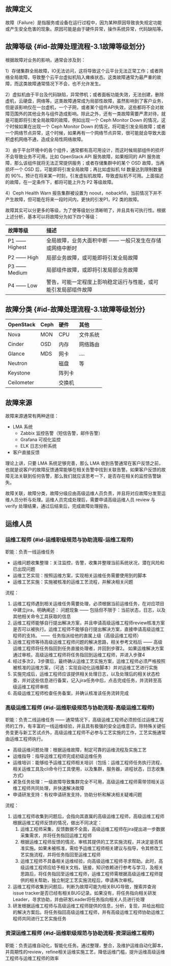 ## 故障定义

故障（Failure）是指服务或设备在运行过程中，因为某种原因导致丧失规定功能或产生安全危害的现象。原因可能是由于硬件异常，操作系统异常，代码缺陷等。

## 故障等级 {#id-故障处理流程-3.1故障等级划分}

根据故障对业务的影响，通常会涉及到：

1）存储集群全局故障，IO无法访问，这将导致这个云平台无法正常工作；或者网络全局故障，导致整个云平台虚拟机陷入瘫痪状态。这类故障通常为最严重的故障，而这类故障通常情况下不会，也不允许发生。

2）虚拟机由于平台及代码缺陷，异常停机；或者面板功能失效，无法创建，删除虚机，云硬盘，网络等。这类故障通常成为局部性故障，虽然影响到了客户业务，但是该影响仅在一台虚机，一个子网，或者某个组件API失效，这些都将不会对故障范围外的其他业务与组件造成影响。除此之外，还有一类故障需要严肃对待，就是可能即将引发全局故障的故障，例如出现一个 Ceph Monitor Down 的情况，这个时候如果在出现一个 Ceph Monitor Down 的情况，将可能引发全局故障；或者一个网络节点异常，这个时候，如果再有一个网络节点异常，很可能就会导致大面积虚机网络不通，造成全局性网络故障。

3）由于平台环境中的各个组件，通常都有高可用设计，而这时候局部组件的损坏不会导致业务不可用。比如 OpenStack API 服务故障，如果相同的 API 服务故障，那么该组件就将无法正常提供服务；或者存储集群中的某个 OSD 故障，当再损坏一个 OSD 后，可能即将引发全局故障；再比如虚拟机 fd 数量达到限制数量的 90%，预计在将来某一时刻，引发虚拟机故障，导致虚拟机不可用。上面描述的故障，在一定条件下，都将可能上升为 P2 等级故障。

4）Ceph Health Warn 报告集群被设置为 noout，nobackfill，当前情况下并不产生故障，但可能在将来一段时间内，更快的引发P1，P2 类的故障。

故障其实可以分更多的等级，为了使等级划分清晰明了，并且具有可执行性。根据上述分析，基本可以将故障分为如下四个等级：

| 故障等级 | 描述 |
| :--- | :--- |
| P1 —— Highest | 全局故障，业务大面积中断 —— 一般只发生在存储或网络中断时 |
| P2 —— High | 局部业务故障，或可能即将引发全局故障 |
| P3 —— Medium | 局部组件故障，或即将引发局部业务故障 |
| P4 —— Low | 警告，可能一定程度上影响稳定运行与性能，或可能引发局部组件故障 |

## 故障分类 {#id-故障处理流程-3.1故障等级划分}

| OpenStack | Ceph | 硬件 | 其他 |
| :--- | :--- | :--- | :--- |
| Nova | MON | CPU | 文件系统 |
| Cinder | OSD | 内存 | 网络路由 |
| Glance | MDS | 网卡 | .... |
| Neutron |  | 磁盘 | 等 |
| Keystone |  | 阵列卡 |  |
| Ceilometer |  | 交换机 |  |

## 故障来源

故障来源通常有两种途径：

* LMA 系统
  * Zabbix  监控告警（短信告警，邮件告警）
  * Grafana 可视化监控
  * ELK 日志分析系统
* 客户直接反馈

理论上讲，只要 LMA 系统足够完善，那么 LMA 收到告警通常在客户反馈之前，也就是说客户的故障反馈通常能够在相关告警中找到关联告警。如果客户反馈的故障无法关联到任何告警，那么我们就应该思考一下，是否存在相关的监控告警缺失。

故障关联，故障分类，故障分级应由高级运维人员负责，并且将对应故障分发至运维人员分析与处理。运维人员完成处理后，需要申请高级运维人员 review 与 verify 处理结果，通过后结束后，完成故障处理报告。

## 运维人员

### 运维工程师 {#id-运维职级规范与协助流程-运维工程师}

职能：负责一线运维任务

* 运维问题收集整理：关注监控，告警，收集并整理当前系统状况，潜在风险和已出现问题
* 运维工艺实现：按照运维方案，实现相关运维任务需要使用到的脚本
* 运维工艺实施：实施被核准的运维工艺流程，并解决相关问题

流程：

1. 运维工程师遇到相关运维任务需要处理，必须根据当前运维任务，在对应项目中建立jira，明确阐述： 问题现象 —— 包括但不限于：当前状态，日志，以及其他相关命令工具获取的信息
2. 运维工程师能够自行提出解决方案，并且申请高级运维工程师review核准方案是否可以被执行。运维工程师不能够自行提出解决方案，直接申请高级运维工程师的支持。 ——  任务指派给他的直属上级（高级运维工程师）
3. 运维工程师等待高级运维工程师问题的解决思路，相关参考文档后 —— 高级运维工程师将任务指回到任务直接处理者，并回到步骤2。 如果运维解决方案通过审核，高级运维工程师将任务指回到运维工程师，并进入步骤4
4. 经过多次2，3步骤后，最终确认运维工艺实施方案，运维工程师必须严格按照被核准的运维方案，（可选：实现自动化运维脚本）并对运维工艺进行实施
5. 实施完成后，运维工程师应该提供相关处理日志，以及处理后的相关状态检查，并对这些信息进行备案，记入jira任务中后，点击完成任务，并流转至高级运维工程师审核
6. 高级运维工程师检查任务备案，并确认核准该任务流转完成

### 高级运维工程师 {#id-运维职级规范与协助流程-高级运维工程师}

职能：负责二线运维任务 —— 通常情况下，高级运维工程师必须担任过运维工程师的工作，有丰富的一线运维经验，并且具有极强的安全运维意识。除特殊关键任务变更与新工艺试点外，高级运维工程师不必参与工艺实施的工作，工艺实施通常由运维工程师执行。

* 高级运维问题处理：根据运维故障，制定可靠的运维流程及实施工艺
* 运维指导：指导运维工程师完成初级运维任务
* 运维培训：能够给予运维工程师相关培训（包括：运维工程师任务执行流程，相关运维工具及cli命令行工具使用，以及集群，服务器，进程状态，日志收集方式）
* 紧急任务处理：一级故障导致集群完全不可用，高级运维工程师需带领相关运维工程师共同处理，并快速解决故障
* 申请研发支持：有权申请研发支持，协助分析和解决相关疑难问题

流程：

1. 运维工程师收集到问题后，会指向其直属的高级运维工程师，高级运维工程师根据运维工程师反馈的情况，做出不同决定：
   1. 运维工程师采集，反馈数据不全面，高级运维工程师在jira提出进一步数据采集需求，并将任务指回运维工程师
   2. 根据运维工程师反馈的情况，审核其提供的工艺实施流程，并决定是否核准实施。如果未被核准，需给予运维工程师相关建议与指导，令其修改工艺实施流程，并将任务指回至运维工程师
   3. 运维工程师不具备相关运维经验，向高级运维工程师寻求帮助。此时，高级运维工程师应给予相关文档，链接，知识依赖进行参考与学习，及相关思路后，将任务指回至运维工程师，运维工程师需根据高级运维工程师提供的相关帮助，独立制定工艺实施流程后，申请再次审核。
2. 运维工程师收集到问题后，判断为故障可能为相关BUG导致，搜索并查询issue tracker是否已经有相关BUG记录。如果没有，将任务指向相关研发Leader，寻求协助，并由研发Leader将任务指向相关人员进行处理
3. 研发根据运维工程师与高级运维工程师提供的信息，分析，复现，并给出相应的解决方案后。将任务指回高级运维工程师，并有高级运维工程师协助运维工程师共同进行工艺实施任务



### 资深运维工程师 {#id-运维职级规范与协助流程-资深运维工程师}

职能：负责运维自动化，智能化任务。通过整理，整合，及维护运维自动化脚本，并周期性的review，refine相关运维实施工艺，降低运维门槛，提升运维高级运维工程师与运维工程师的效率 

